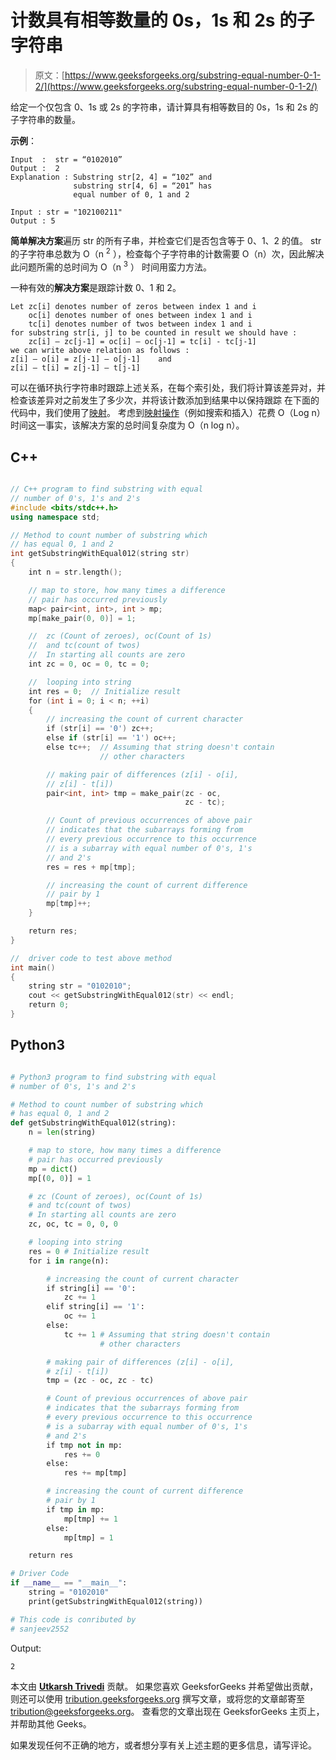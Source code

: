 # 计数具有相等数量的 0s，1s 和 2s 的子字符串

> 原文：[https://www.geeksforgeeks.org/substring-equal-number-0-1-2/](https://www.geeksforgeeks.org/substring-equal-number-0-1-2/)

给定一个仅包含 0、1s 或 2s 的字符串，请计算具有相等数目的 0s，1s 和 2s 的子字符串的数量。

**示例**：

```
Input  :  str = “0102010”
Output :  2
Explanation : Substring str[2, 4] = “102” and 
              substring str[4, 6] = “201” has 
              equal number of 0, 1 and 2

Input : str = "102100211"
Output : 5

```

**简单解决方案**遍历 str 的所有子串，并检查它们是否包含等于 0、1、2 的值。 str 的子字符串总数为 O（n <sup>2</sup> ），检查每个子字符串的计数需要 O（n）次，因此解决此问题所需的总时间为 O（n <sup>3</sup> ） 时间用蛮力方法。

一种有效的**解决方案**是跟踪计数 0、1 和 2。

```
Let zc[i] denotes number of zeros between index 1 and i
    oc[i] denotes number of ones between index 1 and i
    tc[i] denotes number of twos between index 1 and i
for substring str[i, j] to be counted in result we should have :
    zc[i] – zc[j-1] = oc[i] – oc[j-1] = tc[i] - tc[j-1]
we can write above relation as follows :
z[i] – o[i] = z[j-1] – o[j-1]    and
z[i] – t[i] = z[j-1] – t[j-1]

```

可以在循环执行字符串时跟踪上述关系，在每个索引处，我们将计算该差异对，并检查该差异对之前发生了多少次，并将该计数添加到结果中以保持跟踪 在下面的代码中，我们使用了[映射](http://quiz.geeksforgeeks.org/map-associative-containers-the-c-standard-template-library-stl/)。 考虑到[映射操作](http://quiz.geeksforgeeks.org/map-associative-containers-the-c-standard-template-library-stl/)（例如搜索和插入）花费 O（Log n）时间这一事实，该解决方案的总时间复杂度为 O（n log n）。

## C++

```cpp

// C++ program to find substring with equal 
// number of 0's, 1's and 2's 
#include <bits/stdc++.h> 
using namespace std; 

// Method to count number of substring which 
// has equal 0, 1 and 2 
int getSubstringWithEqual012(string str) 
{ 
    int n = str.length(); 

    // map to store, how many times a difference 
    // pair has occurred previously 
    map< pair<int, int>, int > mp; 
    mp[make_pair(0, 0)] = 1; 

    //  zc (Count of zeroes), oc(Count of 1s) 
    //  and tc(count of twos) 
    //  In starting all counts are zero 
    int zc = 0, oc = 0, tc = 0; 

    //  looping into string 
    int res = 0;  // Initialize result 
    for (int i = 0; i < n; ++i) 
    { 
        // increasing the count of current character 
        if (str[i] == '0') zc++; 
        else if (str[i] == '1') oc++; 
        else tc++;  // Assuming that string doesn't contain 
                    // other characters 

        // making pair of differences (z[i] - o[i], 
        // z[i] - t[i]) 
        pair<int, int> tmp = make_pair(zc - oc, 
                                       zc - tc); 

        // Count of previous occurrences of above pair 
        // indicates that the subarrays forming from 
        // every previous occurrence to this occurrence 
        // is a subarray with equal number of 0's, 1's 
        // and 2's 
        res = res + mp[tmp]; 

        // increasing the count of current difference 
        // pair by 1 
        mp[tmp]++; 
    } 

    return res; 
} 

//  driver code to test above method 
int main() 
{ 
    string str = "0102010"; 
    cout << getSubstringWithEqual012(str) << endl; 
    return 0; 
} 

```

## Python3

```py

# Python3 program to find substring with equal 
# number of 0's, 1's and 2's 

# Method to count number of substring which 
# has equal 0, 1 and 2 
def getSubstringWithEqual012(string): 
    n = len(string) 

    # map to store, how many times a difference 
    # pair has occurred previously 
    mp = dict() 
    mp[(0, 0)] = 1

    # zc (Count of zeroes), oc(Count of 1s) 
    # and tc(count of twos) 
    # In starting all counts are zero 
    zc, oc, tc = 0, 0, 0

    # looping into string 
    res = 0 # Initialize result 
    for i in range(n): 

        # increasing the count of current character 
        if string[i] == '0': 
            zc += 1
        elif string[i] == '1': 
            oc += 1
        else: 
            tc += 1 # Assuming that string doesn't contain 
                    # other characters 

        # making pair of differences (z[i] - o[i], 
        # z[i] - t[i]) 
        tmp = (zc - oc, zc - tc) 

        # Count of previous occurrences of above pair 
        # indicates that the subarrays forming from 
        # every previous occurrence to this occurrence 
        # is a subarray with equal number of 0's, 1's 
        # and 2's 
        if tmp not in mp: 
            res += 0
        else: 
            res += mp[tmp] 

        # increasing the count of current difference 
        # pair by 1 
        if tmp in mp: 
            mp[tmp] += 1
        else: 
            mp[tmp] = 1

    return res 

# Driver Code 
if __name__ == "__main__": 
    string = "0102010"
    print(getSubstringWithEqual012(string)) 

# This code is conributed by 
# sanjeev2552 

```

Output:

```
2

```

本文由 **[Utkarsh Trivedi](https://in.linkedin.com/in/utkarsh-trivedi-253069a7)** 贡献。 如果您喜欢 GeeksforGeeks 并希望做出贡献，则还可以使用 [tribution.geeksforgeeks.org](http://www.contribute.geeksforgeeks.org) 撰写文章，或将您的文章邮寄至 tribution@geeksforgeeks.org。 查看您的文章出现在 GeeksforGeeks 主页上，并帮助其他 Geeks。

如果发现任何不正确的地方，或者想分享有关上述主题的更多信息，请写评论。

